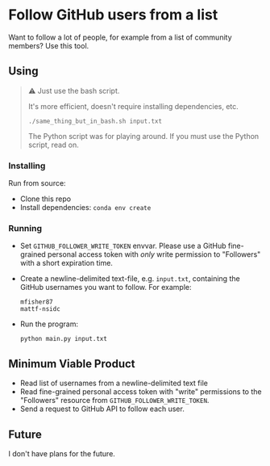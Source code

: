 # Follow GitHub users from a list

Want to follow a lot of people, for example from a list of community members? Use this
tool.


## Using

> :warning: Just use the bash script.
>
> It's more efficient, doesn't require installing dependencies, etc.
>
> ```
> ./same_thing_but_in_bash.sh input.txt
> ```
>
> The Python script was for playing around. If you must use the Python script, read on.


### Installing

Run from source:

* Clone this repo
* Install dependencies: `conda env create`


### Running

* Set `GITHUB_FOLLOWER_WRITE_TOKEN` envvar. Please use a GitHub fine-grained personal
  access token with _only_ write permission to "Followers" with a short expiration time.

* Create a newline-delimited text-file, e.g. `input.txt`, containing the GitHub
  usernames you want to follow. For example:

  ```
  mfisher87
  mattf-nsidc
  ```

* Run the program:

  ```
  python main.py input.txt
  ```


## Minimum Viable Product

* Read list of usernames from a newline-delimited text file
* Read fine-grained personal access token with "write" permissions to the "Followers"
  resource from `GITHUB_FOLLOWER_WRITE_TOKEN`.
* Send a request to GitHub API to follow each user.


## Future

I don't have plans for the future.
